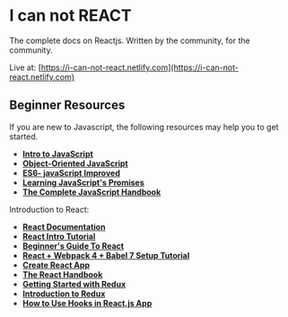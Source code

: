 # I can not REACT

The complete docs on Reactjs. Written by the community, for the community.

Live at: [https://i-can-not-react.netlify.com](https://i-can-not-react.netlify.com)

## Beginner Resources

If you are new to Javascript, the following resources may help you to get started.

- **[Intro to JavaScript](https://in.udacity.com/course/intro-to-javascript--ud803-india)**
- **[Object-Oriented JavaScript](https://in.udacity.com/course/object-oriented-javascript--ud015)**
- **[ES6- javaScript Improved](https://in.udacity.com/course/es6-javascript-improved--ud356)**
- **[Learning JavaScript's Promises](https://in.udacity.com/course/javascript-promises--ud898)**
- **[The Complete JavaScript Handbook](https://medium.freecodecamp.org/the-complete-javascript-handbook-f26b2c71719c)**

Introduction to React:

- **[React Documentation](https://reactjs.org/docs/getting-started.html)**
- **[React Intro Tutorial](https://reactjs.org/tutorial/tutorial.html)**
- **[Beginner's Guide To React](https://egghead.io/courses/the-beginner-s-guide-to-react)**
- **[React + Webpack 4 + Babel 7 Setup Tutorial](https://www.robinwieruch.de/minimal-react-webpack-babel-setup/)**
- **[Create React App](https://github.com/facebook/create-react-app)**
- **[The React Handbook](https://medium.freecodecamp.org/the-react-handbook-b71c27b0a795)**
- **[Getting Started with Redux](https://egghead.io/courses/getting-started-with-redux)**
- **[Introduction to Redux](https://medium.com/javascript-in-plain-english/the-only-introduction-to-redux-and-react-redux-youll-ever-need-8ce5da9e53c6)**
- **[How to Use Hooks in React.js App](https://www.djamware.com/post/5d67945100edd42e67632f9c/react-hooks-tutorial-how-to-use-hooks-in-reactjs-app)**
